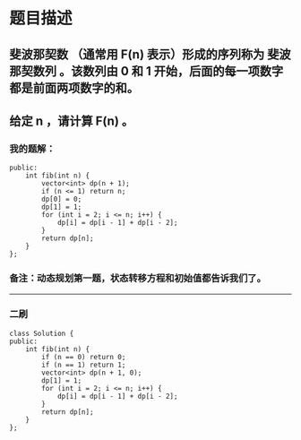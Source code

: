 # 题目描述
## 斐波那契数 （通常用 F(n) 表示）形成的序列称为 斐波那契数列 。该数列由 0 和 1 开始，后面的每一项数字都是前面两项数字的和。
## 给定 n ，请计算 F(n) 。
### 我的题解：
```class Solution {
public:
    int fib(int n) {
        vector<int> dp(n + 1);
        if (n <= 1) return n;
        dp[0] = 0;
        dp[1] = 1;
        for (int i = 2; i <= n; i++) {
            dp[i] = dp[i - 1] + dp[i - 2];
        }
        return dp[n];
    }
};
```
### **备注**：动态规划第一题，状态转移方程和初始值都告诉我们了。
***
### 二刷
```
class Solution {
public:
    int fib(int n) {
        if (n == 0) return 0;
        if (n == 1) return 1;
        vector<int> dp(n + 1, 0);
        dp[1] = 1;
        for (int i = 2; i <= n; i++) {
            dp[i] = dp[i - 1] + dp[i - 2];
        }
        return dp[n];
    }
};
```